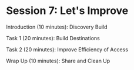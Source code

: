 # Session 7: Let's Improve

Introduction (10 minutes): Discovery Build

Task 1 (20 minutes): Build Destinations

Task 2 (20 minutes): Improve Efficiency of Access

Wrap Up (10 minutes): Share and Clean Up
